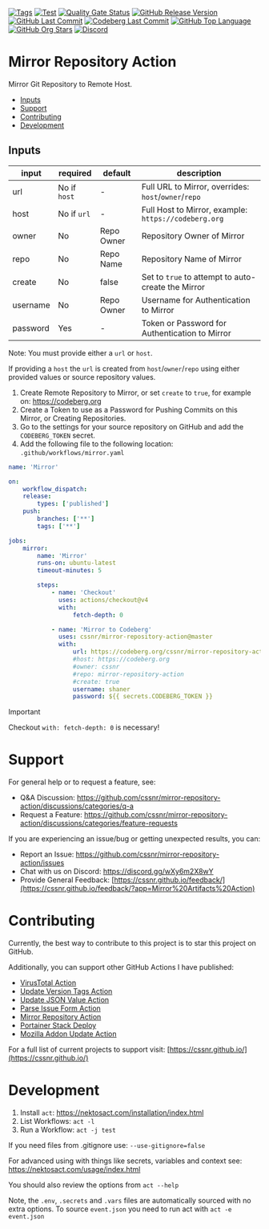 [![Tags](https://img.shields.io/github/actions/workflow/status/cssnr/mirror-repository-action/tags.yaml?logo=github&logoColor=white&label=tags)](https://github.com/cssnr/mirror-repository-action/actions/workflows/tags.yaml)
[![Test](https://img.shields.io/github/actions/workflow/status/cssnr/mirror-repository-action/test.yaml?logo=github&logoColor=white&label=test)](https://github.com/cssnr/mirror-repository-action/actions/workflows/test.yaml)
[![Quality Gate Status](https://sonarcloud.io/api/project_badges/measure?project=cssnr_mirror-repository-action&metric=alert_status)](https://sonarcloud.io/summary/new_code?id=cssnr_mirror-repository-action)
[![GitHub Release Version](https://img.shields.io/github/v/release/cssnr/mirror-repository-action?logo=github)](https://github.com/cssnr/mirror-repository-action/releases/latest)
[![GitHub Last Commit](https://img.shields.io/github/last-commit/cssnr/mirror-repository-action?logo=github&logoColor=white&label=updated)](https://github.com/cssnr/mirror-repository-action/graphs/commit-activity)
[![Codeberg Last Commit](https://img.shields.io/gitea/last-commit/cssnr/mirror-repository-action/master?gitea_url=https%3A%2F%2Fcodeberg.org%2F&logo=codeberg&logoColor=white&label=updated)](https://codeberg.org/cssnr/mirror-repository-action)
[![GitHub Top Language](https://img.shields.io/github/languages/top/cssnr/mirror-repository-action?logo=htmx&logoColor=white)](https://github.com/cssnr/mirror-repository-action)
[![GitHub Org Stars](https://img.shields.io/github/stars/cssnr?style=flat&logo=github&logoColor=white)](https://cssnr.github.io/)
[![Discord](https://img.shields.io/discord/899171661457293343?logo=discord&logoColor=white&label=discord&color=7289da)](https://discord.gg/wXy6m2X8wY)

# Mirror Repository Action

Mirror Git Repository to Remote Host.

-   [Inputs](#Inputs)
-   [Support](#Support)
-   [Contributing](#Contributing)
-   [Development](#Development)

## Inputs

| input    | required     | default    | description                                          |
| -------- | ------------ | ---------- | ---------------------------------------------------- |
| url      | No if `host` | -          | Full URL to Mirror, overrides: `host`/`owner`/`repo` |
| host     | No if `url`  | -          | Full Host to Mirror, example: `https://codeberg.org` |
| owner    | No           | Repo Owner | Repository Owner of Mirror                           |
| repo     | No           | Repo Name  | Repository Name of Mirror                            |
| create   | No           | false      | Set to `true` to attempt to auto-create the Mirror   |
| username | No           | Repo Owner | Username for Authentication to Mirror                |
| password | Yes          | -          | Token or Password for Authentication to Mirror       |

Note: You must provide either a `url` or `host`.

If providing a `host` the `url` is created from `host`/`owner`/`repo` using either provided values or source repository values.

1. Create Remote Repository to Mirror, or set `create` to `true`, for example on: https://codeberg.org
2. Create a Token to use as a Password for Pushing Commits on this Mirror, or Creating Repositories.
3. Go to the settings for your source repository on GitHub and add the `CODEBERG_TOKEN` secret.
4. Add the following file to the following location: `.github/workflows/mirror.yaml`

```yaml
name: 'Mirror'

on:
    workflow_dispatch:
    release:
        types: ['published']
    push:
        branches: ['**']
        tags: ['**']

jobs:
    mirror:
        name: 'Mirror'
        runs-on: ubuntu-latest
        timeout-minutes: 5

        steps:
            - name: 'Checkout'
              uses: actions/checkout@v4
              with:
                  fetch-depth: 0

            - name: 'Mirror to Codeberg'
              uses: cssnr/mirror-repository-action@master
              with:
                  url: https://codeberg.org/cssnr/mirror-repository-action
                  #host: https://codeberg.org
                  #owner: cssnr
                  #repo: mirror-repository-action
                  #create: true
                  username: shaner
                  password: ${{ secrets.CODEBERG_TOKEN }}
```

> [!IMPORTANT]  
> Checkout `with: fetch-depth: 0` is necessary!

# Support

For general help or to request a feature, see:

-   Q&A Discussion: https://github.com/cssnr/mirror-repository-action/discussions/categories/q-a
-   Request a Feature: https://github.com/cssnr/mirror-repository-action/discussions/categories/feature-requests

If you are experiencing an issue/bug or getting unexpected results, you can:

-   Report an Issue: https://github.com/cssnr/mirror-repository-action/issues
-   Chat with us on Discord: https://discord.gg/wXy6m2X8wY
-   Provide General
    Feedback: [https://cssnr.github.io/feedback/](https://cssnr.github.io/feedback/?app=Mirror%20Artifacts%20Action)

# Contributing

Currently, the best way to contribute to this project is to star this project on GitHub.

Additionally, you can support other GitHub Actions I have published:

-   [VirusTotal Action](https://github.com/cssnr/virustotal-action)
-   [Update Version Tags Action](https://github.com/cssnr/update-version-tags-action)
-   [Update JSON Value Action](https://github.com/cssnr/update-json-value-action)
-   [Parse Issue Form Action](https://github.com/cssnr/parse-issue-form-action)
-   [Mirror Repository Action](https://github.com/cssnr/mirror-repository-action)
-   [Portainer Stack Deploy](https://github.com/cssnr/portainer-stack-deploy-action)
-   [Mozilla Addon Update Action](https://github.com/cssnr/mozilla-addon-update-action)

For a full list of current projects to support visit: [https://cssnr.github.io/](https://cssnr.github.io/)

# Development

1. Install `act`: https://nektosact.com/installation/index.html
2. List Workflows: `act -l`
3. Run a Workflow: `act -j test`

If you need files from .gitignore use: `--use-gitignore=false`

For advanced using with things like secrets, variables and context see: https://nektosact.com/usage/index.html

You should also review the options from `act --help`

Note, the `.env`, `.secrets` and `.vars` files are automatically sourced with no extra options.
To source `event.json` you need to run act with `act -e event.json`
